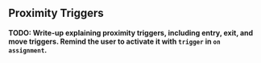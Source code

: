 Proximity Triggers
------------------

**TODO: Write-up explaining proximity triggers, including entry, exit, and move triggers. Remind the user to activate it with `trigger` in `on assignment`.**
